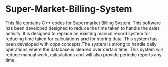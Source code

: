 # Super-Market-Billing-System
This file contains C++ codes for Supermarket Billing System.
This software has been developed designed to reduce the time taken to handle the sales activity. 
It is designed to replace an existing manual record system for reducing time taken for calculations and for storing data. 
This system has been developed with oops concepts.The system is strong to handle daily operations where the database is cleared over certain time.
This system will reduce manual work, calculations and will also provide periodic reports any time.
